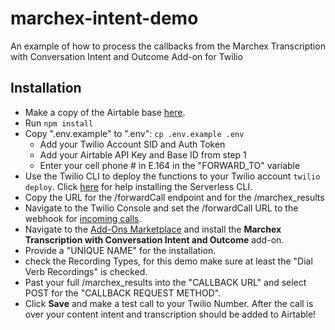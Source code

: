 # marchex-intent-demo
An example of how to process the callbacks from the Marchex Transcription with Conversation Intent and Outcome Add-on for Twilio

## Installation
- Make a copy of the Airtable base [here](https://airtable.com/shrEERrU1lY4cq61M).
- Run `npm install`
- Copy ".env.example" to ".env": `cp .env.example .env`
  - Add your Twilio Account SID and Auth Token
  - Add your Airtable API Key and Base ID from step 1
  - Enter your cell phone # in E.164 in the "FORWARD_TO" variable
- Use the Twilio CLI to deploy the functions to your Twilio account `twilio deploy`. Click [here](https://www.twilio.com/docs/labs/serverless-toolkit/getting-started#install-the-twilio-serverless-toolkit) for help installing the Serverless CLI.
- Copy the URL for the /forwardCall endpoint and for the /marchex_results
- Navigate to the Twilio Console and set the /forwardCall URL to the webhook for [incoming calls](https://www.twilio.com/docs/usage/webhooks/voice-webhooks#incoming-voice-call).
- Navigate to the [Add-Ons Marketplace](https://console.twilio.com/us1/develop/add-ons/catalog?frameUrl=%2Fconsole%2Fadd-ons%3Fx-target-region%3Dus1) and install the **Marchex Transcription with Conversation Intent and Outcome** add-on.
- Provide a "UNIQUE NAME" for the installation.
- check the Recording Types, for this demo make sure at least the "Dial Verb Recordings" is checked.
- Past your full /marchex_results into the "CALLBACK URL" and select POST for the "CALLBACK REQUEST METHOD". 
- Click **Save** and make a test call to your Twilio Number. After the call is over your content intent and transcription should be added to Airtable!
